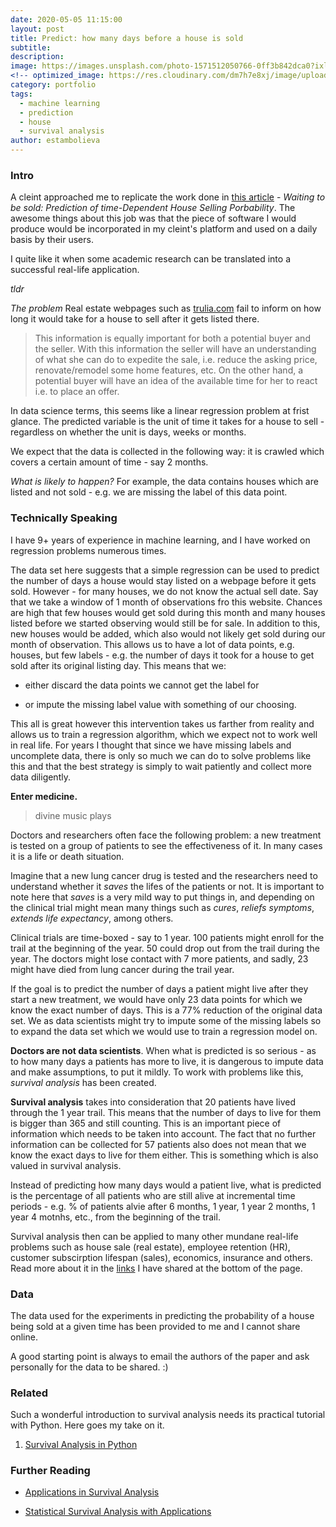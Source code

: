 ```yaml
---
date: 2020-05-05 11:15:00
layout: post
title: Predict: how many days before a house is sold
subtitle:
description: 
image: https://images.unsplash.com/photo-1571512050766-0ff3b842dca0?ixlib=rb-1.2.1&ixid=eyJhcHBfaWQiOjEyMDd9&auto=format&fit=crop&w=1350&q=80
<!-- optimized_image: https://res.cloudinary.com/dm7h7e8xj/image/upload/c_scale,w_380/v1559825288/theme17_nlndhx.jpg -->
category: portfolio
tags:
  - machine learning
  - prediction
  - house
  - survival analysis
author: estambolieva
---
```


### Intro

A cleint approached me to replicate the work done in [this article](https://www.researchgate.net/publication/309827179_Waiting_to_Be_Sold_Prediction_of_Time-Dependent_House_Selling_Probability) - *Waiting to be sold: Prediction of time-Dependent House Selling Porbability*. The awesome things about this job was that the piece of software I would produce would be incorporated in my cleint's platform and used on a daily basis by their users.

I quite like it when some academic research can be translated into a successful real-life application. 

*tldr*

*The problem* Real estate webpages such as [trulia.com](trulia.com) fail to inform on how long it would take for a house to sell after it gets listed there.

> This information is equally important for both a potential buyer and the seller. With this information the seller will have an understanding of what she can do to expedite the sale, i.e. reduce the asking price, renovate/remodel some home features, etc. On the other hand, a potential buyer will have an idea of the available time for her to react i.e. to place an offer.

In data science terms, this seems like a linear regression problem at frist glance. The predicted variable is the unit of time it takes for a house to sell - regardless on whether the unit is days, weeks or months.

We expect that the data is collected in the following way: it is crawled which covers a certain amount of time - say 2 months. 

*What is likely to happen?* For example, the data contains houses which are listed and not sold - e.g. we are missing the label of this data point. 


### Technically Speaking

I have 9+ years of experience in machine learning, and I have worked on regression problems numerous times. 

The data set here suggests that a simple regression can be used to predict the number of days a house would stay listed on a webpage before it gets sold. However - for many houses, we do not know the actual sell date. Say that we take a window of 1 month of observations fro this website. Chances are high that few houses would get sold during this month and many houses listed before we started observing would still be for sale. In addition to this, new houses would be added, which also would not likely get sold during our month of observation. This allows us to have a lot of data points, e.g. houses, but few labels - e.g. the number of days it took for a house to get sold after its original listing day. This means that we:

* either discard the data points we cannot get the label for

* or impute the missing label value with something of our choosing.

This all is great however this intervention takes us farther from reality and allows us to train a regression algorithm, which we expect not to work well in real life. For years I thought that since we have missing labels and uncomplete data, there is only so much we can do to solve problems like this and that the best strategy is simply to wait patiently and collect more data diligently.


**Enter medicine.**

> divine music plays

Doctors and researchers often face the following problem: a new treatment is tested on a group of patients to see the effectiveness of it. In many cases it is a life or death situation.

Imagine that a new lung cancer drug is tested and the researchers need to understand whether it *saves* the lifes of the patients or not. It is important to note here that *saves* is a very mild way to put things in, and depending on the clinical trial might mean many things such as *cures*, *reliefs symptoms*, *extends life expectancy*, among others.

Clinical trials are time-boxed - say to 1 year. 100 patients might enroll for the trail at the beginning of the year. 50 could drop out from the trail during the year. The doctors might lose contact with 7 more patients, and sadly, 23 might have died from lung cancer during the trail year.

If the goal is to predict the number of days a patient might live after they start a new treatment, we would have only 23 data points for which we know the exact number of days. This is a 77% reduction of the original data set. We as data scientists might try to impute some of the missing labels so to expand the data set which we would use to train a regression model on.

**Doctors are not data scientists**. When what is predicted is so serious - as to how many days a patients has more to live, it is dangerous to impute data and make assumptions, to put it mildly. To work with problems like this, *survival analysis* has been created. 

**Survival analysis** takes into consideration that 20 patients have lived through the 1 year trail. This means that the number of days to live for them is bigger than 365 and still counting. This is an important piece of information which needs to be taken into account. The fact that no further information can be collected for 57 patients also does not mean that we know the exact days to live for them either. This is something which is also valued in survival analysis. 

Instead of predicting how many days would a patient live, what is predicted is the percentage of all patients who are still alive at incremental time periods - e.g. % of patients alvie after 6 months, 1 year, 1 year 2 months, 1 year 4 motnhs, etc., from the beginning of the trail.

Survival analysis then can be applied to many other mundane real-life problems such as house sale (real estate), employee retention (HR), customer subscirption lifespan (sales), economics, insurance and others. Read more about it in the [links](http://katstam.com/waiting-to-be-sold/#reading) I have shared at the bottom of the page.


### Data

The data used for the experiments in predicting the probability of a house being sold at a given time has been provided to me and I cannot share online. 

A good starting point is always to email the authors of the paper and ask personally for the data to be shared. :)


### Related

Such a wonderful introduction to survival analysis needs its practical tutorial with Python. Here goes my take on it. 

1. [Survival Analysis in Python](http://katstam.com/survival-analysis/)


### Further Reading

* [Applications in Survival Analysis](https://www.researchgate.net/publication/8193428_Applications_in_survival_analysis)

* [Statistical Survival Analysis with Applications](https://link.springer.com/referenceworkentry/10.1007%2F978-1-84628-288-1_19)
